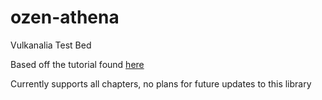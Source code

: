 # ozen-athena
Vulkanalia Test Bed

Based off the tutorial found [here](https://kylemayes.github.io/vulkanalia/introduction.html)

Currently supports all chapters, no plans for future updates to this library
